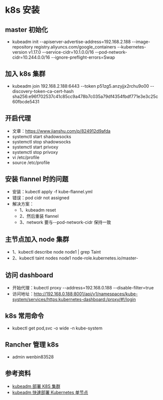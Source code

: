 # k8s 安装

## master 初始化

- kubeadm init --apiserver-advertise-address=192.168.2.188 --image-repository registry.aliyuncs.com/google_containers --kubernetes-version v1.17.0 --service-cidr=10.1.0.0/16 --pod-network-cidr=10.244.0.0/16 --ignore-preflight-errors=Swap

## 加入 k8s 集群

- kubeadm join 192.168.2.188:6443 --token p51zg5.anzyjjx2rchu9o00 --discovery-token-ca-cert-hash sha256:e96f702537c41c85cc9a478b7c035a79df4354fbdf771e3e3c25c60fbcde5431

## 开启代理

- 文章：https://www.jianshu.com/p/824912d9afda
- systemctl start shadowsocks
- systemctl stop shadowsocks
- systemctl start privoxy
- systemctl stop privoxy
- vi /etc/profile
- source /etc/profile

## 安装 flannel 时的问题

- 安装：kubectl apply -f kube-flannel.yml
- 错误：pod cidr not assigned
- 解决方案：
  - 1、kubeadm reset
  - 2、然后重装 flannel
  - 3、network 要与--pod-network-cidr 保持一致

## 主节点加入 node 集群

- 1、kubectl describe node node1 | grep Taint
- 2、kubectl taint nodes node1 node-role.kubernetes.io/master-

## 访问 dashboard

- 开始代理：kubectl proxy --address=192.168.0.188 --disable-filter=true
- 访问地址：http://192.168.0.188:8001/api/v1/namespaces/kube-system/services/https:kubernetes-dashboard:/proxy/#!/login

## k8s 常用命令

- kubectl get pod,svc -o wide -n kube-system

## Rancher 管理 k8s

- admin wenbin83528

## 参考资料

- [kubeadm 部署 K8S 集群](https://www.cnblogs.com/ElegantSmile/p/12088520.html)
- [kubeadm 快速部署 Kubernetes 单节点](https://www.cnblogs.com/Tempted/p/10671292.html)

